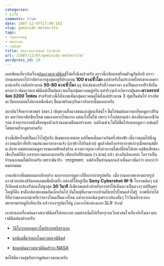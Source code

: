 ```yaml
---
categories:
- Life
comments: true
date: 2007-12-07T17:09:16Z
slug: geminids-meteorite
tags:
- กลุ่มดาวคนคู่
- ฝนดาวตก
- เจมินิดส์
title: ฝนดาวตกเจมินิดส์ (อีกซักที)
url: /2007/12/07/geminids-meteorite/
wordpress_id: 20
---
```


เคยเขียนเกี่ยวกับเรื่อง[ฝนดาวตกเจมินิดส์](https://armno.in.th/20071107/nextmeteorshower/)ไปครั้งนึงแล้วครับ คราวนี้กลับมาเตรียมตัวดูกันอีกที คราวก่อนเคยบอกไปว่าอัตราการสูงสุดอยู่ที่ประมาณ **100 ดวง/ชั่วโมง** แต่สำหรับในประเทศไทยเขาคงลดราคาน่ะครับ เหลือประมาณ **50-80 ดวง/ชั่วโมง** อุอุ ล้อเล่นน่ะครับที่ว่าลดราคา คงเป็นผลจากปัจจัยอื่นมากกว่า ฝนดาวตกเจมินิดส์เป็นฝนดาวตกในกลุ่มดาวคนคู่ครับ แต่จริงๆแล้วเกิดจากฝุ่นของ**ดาวเคราะห์น้อย 3200 ไทฟอน** สำหรับช่วงนี้ก็สังเกตเห็นกลุ่มดาวคนคู่ได้ตั้งแต่ประมาณ 3 ทุ่มเป็นต้นไป ทางทิศตะวันออกค่อนไปทางเหนือนิดๆ ขึ้นมาพร้อมๆกับดาวอังคารนั่นแหละครับ

สถาบันวิจัยดาราศาสตร์ (สดร.) เชิญชวนสื่อมวลชนและผู้คนที่สนใจ ขึ้นไปชมฝนดาวตกที่หอดูดาวสิรินธร มหาวิทยาลัยเชียงใหม่ ผมเองอยากไปมากก แต่คงไปไม่ได้ เพราะว่าใกล้สอบแล้ว ต้องดิ้นรนเอาชีวิตรอด ด้วยการเอาหนังสือหนุนหัวแล้วนอนเหมือนอย่างเคย  แต่ถึงแม้จะไม่ได้ขึ้นไปบนหอดูดาว แต่ผมก็ไม่พลาดที่จะดูหรอกครับ

ช่วงนี้เชียงใหม่เป็นอะไรไม่รู้ครับ มีเมฆเยอะหน่อย แต่ก็พอเห็นดาวเกินครึ่งท้องฟ้า เมื่อวานผมไปนั่งดูดาวคนเดียวที่บริเวณสนามบาสกลางแจ้ง (เอาข้าวไปกินด้วย) ดูแล้วคิดถึงบรรยากาศเก่าๆเมื่อตอนสมัยม.ปลาย ผมชอบนอนดูดาวบนดาดฟ้าหลังบ้าน ดวงดาวทุกดวงยังสวยงามไม่เปลี่ยนไปเลย แต่ข้อเสียของเชียงใหม่ก็คือ แสงรบกวนเยอะมากครับ เทียบกับที่บ้านผม (จ.น่าน) แล้ว ต่างกันลิบเลยล่ะ ใครว่าเป็นบ้านนอกผมไม่เถียงครับ เพราะมันจริง  :mrgreen:  แต่ถ้าเป็นบ้านนอกแล้วเห็นดาวชัดกว่า เยอะกว่า ผมยอมมม

งานอดิเรกที่ผมชอบมากอีกอย่าง นอกจากการดูดาวก็คือการถ่ายรูปครับ  เมื่อวานลองพยายามถ่ายรูปดาวด้วยกล้องดิจิตอลคอมแพ็คอีกครั้ง กล้องที่ใช้อยู่เป็น **Sony Cybershot W-5** โบราณนิดๆ แต่ก็เปิดหน้ากล้องรับแสงได้สูงสุด **30 วินาที** ก็เพียงพอแล้วสำหรับการทำให้เห็นดาวเป็นดวงๆ แต่ปัญหาใหญ่ก็คือ ขาตั้งกล้องของผมอันเล็กเกินไป อันใหญ่ที่เอามาจากบ้านก็หายไปไหนแล้วไม่รู้  ภาพที่ถ่ายได้ก็ถือว่ามองออกน่ะครับว่าดวงไหนเป็นดวงไหน แต่จะเบลอนิดๆเพราะกล้องสั่นๆ ไว้วันหลังจะลองพยายามถ่ายดูอีกทีละกัน แล้วจะเอารูปมาให้ดู _(อยากได้กล้องแบบ SLR จังงง)_

เอาล่ะนอกเรื่องฝนดาวตกเจมินิดส์ไปเยอะเลย ผมท่องเน็ตไปเรื่อยๆเจอเว็บน่าสนใจเกี่ยวกับในดาวตกเจมินิดส์มาฝากครับ




  * [วิดิโอจากหอดูดาวในประเทศอิสราเอล](http://www.bareket-astro.com/live/meteor/gemenids.html)


  * [แอนิเมชั่นจำลองในดาวตกเจมินิดส์](http://www.shadowandsubstance.com/)


  * [ข้อมูลฝนดาวตกเจมินิดส์จาก NASA](http://science.nasa.gov/headlines/y2007/03dec_asteroidshower.htm)


ขอให้มีความสุขกับการดูฝนดาวตกนะครับ

